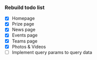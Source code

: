 
### Rebuild todo list 

- [x] Homepage
- [x] Prize page
- [x] News page
- [x] Events page
- [x] Teams page
- [x] Photos & Videos
- [ ] Implement query params to query data